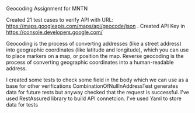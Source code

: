 Geocoding
Assignment for MNTN

Created 21 test cases to verify API with URL: https://maps.googleapis.com/maps/api/geocode/json . Created API Key in https://console.developers.google.com/

Geocoding is the process of converting addresses (like a street address) into geographic coordinates (like latitude and longitude), which you can use to place markers on a map, or position the map.
Reverse geocoding is the process of converting geographic coordinates into a human-readable address.

I created some tests to check some field in the body which we can use as a base for other verifications
CombinationOfNullInAddressTest generates data for future tests but anyway checked that the request is successful.
I've used RestAssured library to build API connetcion.
I've used Yaml to store data for tests
